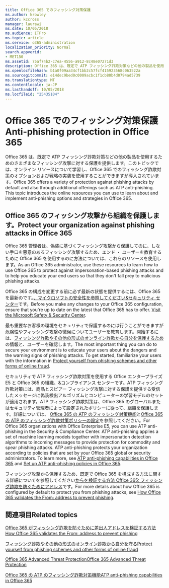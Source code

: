 ```yaml
---
title: Office 365 でのフィッシング対策保護
ms.author: krowley
author: kccross
manager: laurawi
ms.date: 10/05/2018
ms.audience: ITPro
ms.topic: article
ms.service: o365-administration
localization_priority: Normal
search.appverid:
- MET150
ms.assetid: 75af74b2-c7ea-4556-a912-8c48e07271d3
description: Office 365 は、既定で ATP フィッシング詐欺対策などの他の製品を使用するためのさまざまなフィッシング攻撃に対する保護を提供します。このトピックでは、オンライン リソースについて学習し、Office 365 でのフィッシング詐欺対策のオプションおよび戦略の実装を使用することができますが導入されています。
ms.openlocfilehash: b1a0f09aa34cf1bb2c57fcf415923568c063522a
ms.sourcegitcommit: e14dec9bed0c0009acbc1f1cb80b4d0794ad5739
ms.translationtype: MT
ms.contentlocale: ja-JP
ms.lasthandoff: 10/05/2018
ms.locfileid: "25435104"
---
```

# <a name="anti-phishing-protection-in-office-365"></a><span data-ttu-id="a184a-104">Office 365 でのフィッシング対策保護</span><span class="sxs-lookup"><span data-stu-id="a184a-104">Anti-phishing protection in Office 365</span></span>

<span data-ttu-id="a184a-p102">Office 365 は、既定で ATP フィッシング詐欺対策などの他の製品を使用するためのさまざまなフィッシング攻撃に対する保護を提供します。このトピックでは、オンライン リソースについて学習し、Office 365 でのフィッシング詐欺対策のオプションおよび戦略の実装を使用することができますが導入されています。</span><span class="sxs-lookup"><span data-stu-id="a184a-p102">Office 365 offers a variety of protection against phishing attacks by default and also through additional offerings such as ATP anti-phishing. This topic introduces the online resources you can use to learn about and implement anti-phishing options and strategies in Office 365.</span></span>
  
## <a name="protect-your-organization-against-phishing-attacks-in-office-365"></a><span data-ttu-id="a184a-107">Office 365 のフィッシング攻撃から組織を保護します。</span><span class="sxs-lookup"><span data-stu-id="a184a-107">Protect your organization against phishing attacks in Office 365</span></span>

<span data-ttu-id="a184a-108">Office 365 管理者は、偽装に基づくフィッシング攻撃から保護してのに、しない手口を悪意のあるフィッシング攻撃するため、エンド ・ ユーザーを教育するために Office 365 を使用するのに方法については、これらのリソースを使用します。</span><span class="sxs-lookup"><span data-stu-id="a184a-108">As an Office 365 administrator, use these resources to learn how to use Office 365 to protect against impersonation-based phishing attacks and to help you educate your end users so that they don't fall prey to malicious phishing attacks.</span></span>
  
<span data-ttu-id="a184a-p103">Office 365 の構成を変更する前に必ず最新の状態を提供するには、Office 365 を最新のです。[、マイクロソフトの安全性を参照してください&amp;セキュリティ センター](https://www.microsoft.com/security/default.aspx)です。</span><span class="sxs-lookup"><span data-stu-id="a184a-p103">Before you make any changes to your Office 365 configuration, ensure that you're up to date on the latest that Office 365 has to offer. [Visit the Microsoft Safety &amp; Security Center](https://www.microsoft.com/security/default.aspx).</span></span>
  
<span data-ttu-id="a184a-p104">最も重要なお客様の環境をセキュリティで保護するのには行うことができますが危険性やフィッシング攻撃の徴候についてユーザーを教育します。開始するには、[フィッシング詐欺やその他の形式のオンライン詐欺から自分を保護するため](https://support.office.com/article/f84750b4-2f2c-46c3-89f6-e65f7f8c3546)の情報と、ユーザーを確認します。</span><span class="sxs-lookup"><span data-stu-id="a184a-p104">The most important thing you can do to secure your environment is to educate your users about the dangers and the warning signs of phishing attacks. To get started, familiarize your users with the information in [Protect yourself from phishing schemes and other forms of online fraud](https://support.office.com/article/f84750b4-2f2c-46c3-89f6-e65f7f8c3546).</span></span>
  
<span data-ttu-id="a184a-p105">セキュリティで ATP フィッシング詐欺対策を使用する Office エンタープライズ E5 と Office 365 の組織、&amp;コンプライアンス センターです。ATP フィッシング詐欺対策には、商品とスピアー フィッシング攻撃に対する保護を提供する受信したメッセージに偽装検出アルゴリズムとコンピューターの学習モデルのセットが適用されます。ATP フィッシング詐欺対策は、Office 365 のグローバルまたはセキュリティ管理者によって設定されたポリシーに従って、組織を保護します。詳細については、 [Office 365 の ATP のフィッシング対策機能](atp-anti-phishing.md)と[Office 365 の ATP のフィッシング詐欺対策ポリシーの設定](set-up-atp-anti-phishing-policies.md)を参照してください。</span><span class="sxs-lookup"><span data-stu-id="a184a-p105">For Office 365 organizations with Office Enterprise E5, you can use ATP anti-phishing in the Security &amp; Compliance Center. ATP anti-phishing applies a set of machine learning models together with impersonation detection algorithms to incoming messages to provide protection for commodity and spear phishing attacks. ATP anti-phishing protects your organization according to policies that are set by your Office 365 global or security administrators. To learn more, see [ATP anti-phishing capabilities in Office 365](atp-anti-phishing.md) and [Set up ATP anti-phishing policies in Office 365](set-up-atp-anti-phishing-policies.md).</span></span>
  
<span data-ttu-id="a184a-117">フィッシング攻撃から保護するため、既定で Office 365 を構成する方法に関する詳細についてを参照してください[からを検証する方法 Office 365: フィッシング詐欺を防ぐためにアドレス](how-office-365-validates-the-from-address.md)です。</span><span class="sxs-lookup"><span data-stu-id="a184a-117">For more details about how Office 365 is configured by default to protect you from phishing attacks, see [How Office 365 validates the From: address to prevent phishing](how-office-365-validates-the-from-address.md).</span></span>
  
## <a name="related-topics"></a><span data-ttu-id="a184a-118">関連項目</span><span class="sxs-lookup"><span data-stu-id="a184a-118">Related topics</span></span>

[<span data-ttu-id="a184a-119">Office 365 がフィッシング詐欺を防ぐために差出人アドレスを検証する方法</span><span class="sxs-lookup"><span data-stu-id="a184a-119">How Office 365 validates the From: address to prevent phishing</span></span>](how-office-365-validates-the-from-address.md)
  
[<span data-ttu-id="a184a-120">フィッシング詐欺やその他の形式のオンライン詐欺から自分を守る</span><span class="sxs-lookup"><span data-stu-id="a184a-120">Protect yourself from phishing schemes and other forms of online fraud</span></span>](https://support.office.com/article/f84750b4-2f2c-46c3-89f6-e65f7f8c3546)
  
[<span data-ttu-id="a184a-121">Office 365 Advanced Threat Protection</span><span class="sxs-lookup"><span data-stu-id="a184a-121">Office 365 Advanced Threat Protection</span></span>](office-365-atp.md)
  
[<span data-ttu-id="a184a-122">Office 365 の ATP のフィッシング詐欺対策機能</span><span class="sxs-lookup"><span data-stu-id="a184a-122">ATP anti-phishing capabilities in Office 365</span></span>](atp-anti-phishing.md)
  

